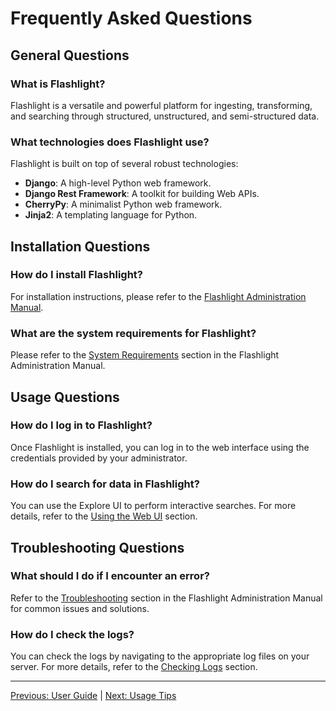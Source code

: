 # Frequently Asked Questions

## General Questions
### What is Flashlight?
Flashlight is a versatile and powerful platform for ingesting, transforming, and searching through structured, unstructured, and semi-structured data.

### What technologies does Flashlight use?
Flashlight is built on top of several robust technologies:
- **Django**: A high-level Python web framework.
- **Django Rest Framework**: A toolkit for building Web APIs.
- **CherryPy**: A minimalist Python web framework.
- **Jinja2**: A templating language for Python.

## Installation Questions
### How do I install Flashlight?
For installation instructions, please refer to the [Flashlight Administration Manual](../administration/index.md).

### What are the system requirements for Flashlight?
Please refer to the [System Requirements](../administration/Installation_and_Setup.md#system-requirements) section in the Flashlight Administration Manual.

## Usage Questions
### How do I log in to Flashlight?
Once Flashlight is installed, you can log in to the web interface using the credentials provided by your administrator.

### How do I search for data in Flashlight?
You can use the Explore UI to perform interactive searches. For more details, refer to the [Using the Web UI](Using_the_Web_UI.md) section.

## Troubleshooting Questions
### What should I do if I encounter an error?
Refer to the [Troubleshooting](../administration/Troubleshooting.md) section in the Flashlight Administration Manual for common issues and solutions.

### How do I check the logs?
You can check the logs by navigating to the appropriate log files on your server. For more details, refer to the [Checking Logs](../administration/Troubleshooting.md#checking-logs) section.

---

[Previous: User Guide](User_Guide.md) | [Next: Usage Tips](Usage_Tips.md)
